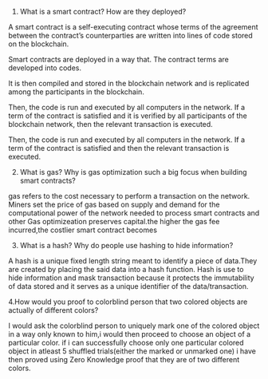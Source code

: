 1. What is a smart contract? How are they deployed?

A smart contract is a self-executing contract whose terms of the agreement between the contract’s counterparties are written into lines of code stored on the blockchain.

Smart contracts are deployed in a way that.
The contract terms are developed into codes.

It is then compiled and stored in the blockchain network and is replicated among the participants in the blockchain.

Then, the code is run and executed by all computers in the network.
If a term of the contract is satisfied and it is verified by all participants of the blockchain network, then the relevant transaction is executed.

 Then, the code is run and executed by all computers in the network. If a term of the contract is satisfied and then the relevant transaction is executed.


2. What is gas? Why is gas optimization such a big focus when building smart contracts?

gas refers to the cost necessary to perform a transaction on the network.
Miners set the price of gas based on supply and demand for the computational power of the network needed to process smart contracts and other 
Gas optimizeation preserves capital.the higher the gas fee incurred,the costlier smart contract becomes

3. What is a hash? Why do people use hashing to hide information?

A hash is a unique fixed length string meant to identify a piece of data.They are created by placing the said data into a hash function. 
Hash is use to hide information and mask transaction because it protects the immutability of data stored and it serves as a unique identifier of the data/transaction. 

4.How would you proof to  colorblind person that two colored objects are actually of different colors?

I would ask the colorblind person to uniquely mark one of the colored object in a way only known to him,i would then proceed to choose an object of a particular color.
if i can successfully choose only one particular colored object in atleast 5 shuffled trials(either the marked or unmarked one)  i have then proved using Zero Knowledge proof that 
they are of two different colors.
